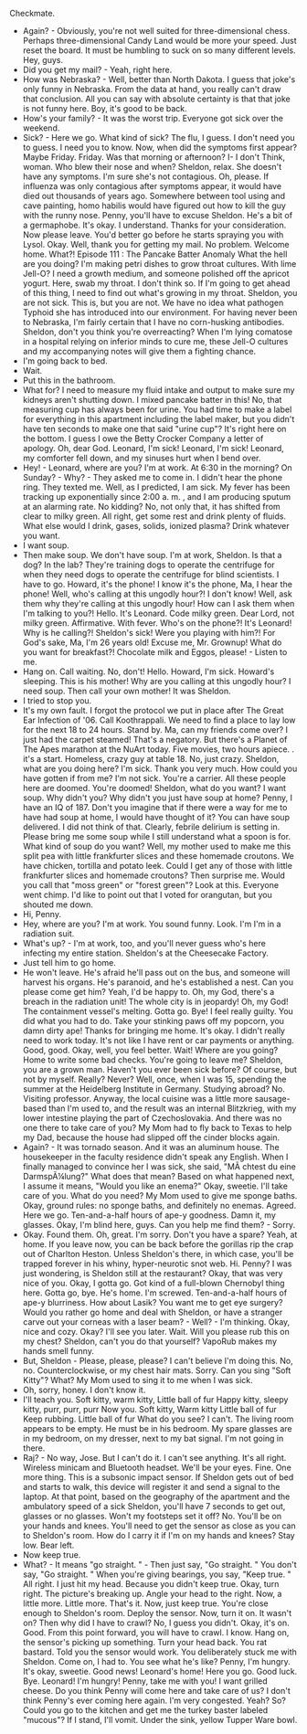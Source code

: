Checkmate.
- Again? - Obviously, you're not well suited for three-dimensional chess.
Perhaps three-dimensional Candy Land would be more your speed.
Just reset the board.
It must be humbling to suck on so many different levels.
Hey, guys.
- Did you get my mail? - Yeah, right here.
- How was Nebraska? - Well, better than North Dakota.
I guess that joke's only funny in Nebraska.
From the data at hand, you really can't draw that conclusion.
All you can say with absolute certainty is that that joke is not funny here.
Boy, it's good to be back.
- How's your family? - It was the worst trip.
Everyone got sick over the weekend.
- Sick? - Here we go.
What kind of sick? The flu, I guess.
I don't need you to guess.
I need you to know.
Now, when did the symptoms first appear? Maybe Friday.
Friday.
Was that morning or afternoon? I- I don't Think, woman.
Who blew their nose and when? Sheldon, relax.
She doesn't have any symptoms.
I'm sure she's not contagious.
Oh, please.
If influenza was only contagious after symptoms appear, it would have died out thousands of years ago.
Somewhere between tool using and cave painting, homo habilis would have figured out how to kill the guy with the runny nose.
Penny, you'll have to excuse Sheldon.
He's a bit of a germaphobe.
It's okay.
I understand.
Thanks for your consideration.
Now please leave.
You'd better go before he starts spraying you with Lysol.
Okay.
Well, thank you for getting my mail.
No problem.
Welcome home.
What?! Episode 111 : The Pancake Batter Anomaly What the hell are you doing? I'm making petri dishes to grow throat cultures.
With lime Jell-O? I need a growth medium, and someone polished off the apricot yogurt.
Here, swab my throat.
I don't think so.
If I'm going to get ahead of this thing, I need to find out what's growing in my throat.
Sheldon, you are not sick.
This is, but you are not.
We have no idea what pathogen Typhoid she has introduced into our environment.
For having never been to Nebraska, I'm fairly certain that I have no corn-husking antibodies.
Sheldon, don't you think you're overreacting? When I'm lying comatose in a hospital relying on inferior minds to cure me, these Jell-O cultures and my accompanying notes will give them a fighting chance.
- I'm going back to bed.
- Wait.
- Put this in the bathroom.
- What for? I need to measure my fluid intake and output to make sure my kidneys aren't shutting down.
I mixed pancake batter in this! No, that measuring cup has always been for urine.
You had time to make a label for everything in this apartment including the label maker, but you didn't have ten seconds to make one that said "urine cup"? It's right here on the bottom.
I guess I owe the Betty Crocker Company a letter of apology.
Oh, dear God.
Leonard, I'm sick! Leonard, I'm sick! Leonard, my comforter fell down, and my sinuses hurt when I bend over.
- Hey! - Leonard, where are you? I'm at work.
At 6:30 in the morning? On Sunday? - Why? - They asked me to come in.
I didn't hear the phone ring.
They texted me.
Well, as I predicted, I am sick.
My fever has been tracking up exponentially since 2:00 a.
m.
, and I am producing sputum at an alarming rate.
No kidding? No, not only that, it has shifted from clear to milky green.
All right, get some rest and drink plenty of fluids.
What else would I drink, gases, solids, ionized plasma? Drink whatever you want.
- I want soup.
- Then make soup.
We don't have soup.
I'm at work, Sheldon.
Is that a dog? In the lab? They're training dogs to operate the centrifuge for when they need dogs to operate the centrifuge for blind scientists.
I have to go.
Howard, it's the phone! I know it's the phone, Ma, I hear the phone! Well, who's calling at this ungodly hour?! I don't know! Well, ask them why they're calling at this ungodly hour! How can I ask them when I'm talking to you?! Hello.
It's Leonard.
Code milky green.
Dear Lord, not milky green.
Affirmative.
With fever.
Who's on the phone?! It's Leonard! Why is he calling?! Sheldon's sick! Were you playing with him?! For God's sake, Ma, I'm 26 years old! Excuse me, Mr.
Grownup! What do you want for breakfast?! Chocolate milk and Eggos, please! - Listen to me.
- Hang on.
Call waiting.
No, don't! Hello.
Howard, I'm sick.
Howard's sleeping.
This is his mother! Why are you calling at this ungodly hour? I need soup.
Then call your own mother! It was Sheldon.
- I tried to stop you.
- It's my own fault.
I forgot the protocol we put in place after The Great Ear Infection of '06.
Call Koothrappali.
We need to find a place to lay low for the next 18 to 24 hours.
Stand by.
Ma, can my friends come over? I just had the carpet steamed! That's a negatory.
But there's a Planet of The Apes marathon at the NuArt today.
Five movies, two hours apiece.
.
it's a start.
Homeless, crazy guy at table 18.
No, just crazy.
Sheldon, what are you doing here? I'm sick.
Thank you very much.
How could you have gotten if from me? I'm not sick.
You're a carrier.
All these people here are doomed.
You're doomed! Sheldon, what do you want? I want soup.
Why didn't you? Why didn't you just have soup at home? Penny, I have an IQ of 187.
Don't you imagine that if there were a way for me to have had soup at home, I would have thought of it? You can have soup delivered.
I did not think of that.
Clearly, febrile delirium is setting in.
Please bring me some soup while I still understand what a spoon is for.
What kind of soup do you want? Well, my mother used to make me this split pea with little frankfurter slices and these homemade croutons.
We have chicken, tortilla and potato leek.
Could I get any of those with little frankfurter slices and homemade croutons? Then surprise me.
Would you call that "moss green" or "forest green"? Look at this.
Everyone went chimp.
I'd like to point out that I voted for orangutan, but you shouted me down.
- Hi, Penny.
- Hey, where are you? I'm at work.
You sound funny.
Look.
I'm I'm in a radiation suit.
- What's up? - I'm at work, too, and you'll never guess who's here infecting my entire station.
Sheldon's at the Cheesecake Factory.
- Just tell him to go home.
- He won't leave.
He's afraid he'll pass out on the bus, and someone will harvest his organs.
He's paranoid, and he's established a nest.
Can you please come get him? Yeah, I'd be happy to.
Oh, my God, there's a breach in the radiation unit! The whole city is in jeopardy! Oh, my God! The containment vessel's melting.
Gotta go.
Bye! I feel really guilty.
You did what you had to do.
Take your stinking paws off my popcorn, you damn dirty ape! Thanks for bringing me home.
It's okay.
I didn't really need to work today.
It's not like I have rent or car payments or anything.
Good, good.
Okay, well, you feel better.
Wait! Where are you going? Home to write some bad checks.
You're going to leave me? Sheldon, you are a grown man.
Haven't you ever been sick before? Of course, but not by myself.
Really? Never? Well, once, when I was 15, spending the summer at the Heidelberg Institute in Germany.
Studying abroad? No.
Visiting professor.
Anyway, the local cuisine was a little more sausage-based than I'm used to, and the result was an internal Blitzkrieg, with my lower intestine playing the part of Czechoslovakia.
And there was no one there to take care of you? My Mom had to fly back to Texas to help my Dad, because the house had slipped off the cinder blocks again.
- Again? - It was tornado season.
And it was an aluminum house.
The housekeeper in the faculty residence didn't speak any English.
When I finally managed to convince her I was sick, she said, "MÃ chtest du eine DarmspÃ¼lung?" What does that mean? Based on what happened next, I assume it means, "Would you like an enema?" Okay, sweetie.
I'll take care of you.
What do you need? My Mom used to give me sponge baths.
Okay, ground rules: no sponge baths, and definitely no enemas.
Agreed.
Here we go.
Ten-and-a-half hours of ape-y goodness.
Damn it, my glasses.
Okay, I'm blind here, guys.
Can you help me find them? - Sorry.
- Okay.
Found them.
Oh, great.
I'm sorry.
Don't you have a spare? Yeah, at home.
If you leave now, you can be back before the gorillas rip the crap out of Charlton Heston.
Unless Sheldon's there, in which case, you'll be trapped forever in his whiny, hyper-neurotic snot web.
Hi.
Penny? I was just wondering, is Sheldon still at the restaurant? Okay, that was very nice of you.
Okay, I gotta go.
Got kind of a full-blown Chernobyl thing here.
Gotta go, bye.
He's home.
I'm screwed.
Ten-and-a-half hours of ape-y blurriness.
How about Lasik? You want me to get eye surgery? Would you rather go home and deal with Sheldon, or have a stranger carve out your corneas with a laser beam? - Well? - I'm thinking.
Okay, nice and cozy.
Okay? I'll see you later.
Wait.
Will you please rub this on my chest? Sheldon, can't you do that yourself? VapoRub makes my hands smell funny.
- But, Sheldon - Please, please, please? I can't believe I'm doing this.
No, no.
Counterclockwise, or my chest hair mats.
Sorry.
Can you sing "Soft Kitty"? What? My Mom used to sing it to me when I was sick.
- Oh, sorry, honey.
I don't know it.
- I'll teach you.
Soft kitty, warm kitty, Little ball of fur Happy kitty, sleepy kitty, purr, purr, purr Now you.
Soft kitty, Warm kitty Little ball of fur Keep rubbing.
Little ball of fur What do you see? I can't.
The living room appears to be empty.
He must be in his bedroom.
My spare glasses are in my bedroom, on my dresser, next to my bat signal.
I'm not going in there.
- Raj? - No way, Jose.
But I can't do it.
I can't see anything.
It's all right.
Wireless minicam and Bluetooth headset.
We'll be your eyes.
Fine.
One more thing.
This is a subsonic impact sensor.
If Sheldon gets out of bed and starts to walk, this device will register it and send a signal to the laptop.
At that point, based on the geography of the apartment and the ambulatory speed of a sick Sheldon, you'll have 7 seconds to get out, glasses or no glasses.
Won't my footsteps set it off? No.
You'll be on your hands and knees.
You'll need to get the sensor as close as you can to Sheldon's room.
How do I carry it if I'm on my hands and knees? Stay low.
Bear left.
- Now keep true.
- What? - It means "go straight.
" - Then just say, "Go straight.
" You don't say, "Go straight.
" When you're giving bearings, you say, "Keep true.
" All right.
I just hit my head.
Because you didn't keep true.
Okay, turn right.
The picture's breaking up.
Angle your head to the right.
Now, a little more.
Little more.
That's it.
Now, just keep true.
You're close enough to Sheldon's room.
Deploy the sensor.
Now, turn it on.
It wasn't on? Then why did I have to crawl? No, I guess you didn't.
Okay, it's on.
Good.
From this point forward, you will have to crawl.
I know.
Hang on, the sensor's picking up something.
Turn your head back.
You rat bastard.
Told you the sensor would work.
You deliberately stuck me with Sheldon.
Come on, I had to.
You see what he's like? Penny, I'm hungry.
It's okay, sweetie.
Good news! Leonard's home! Here you go.
Good luck.
Bye.
Leonard! I'm hungry! Penny, take me with you! I want grilled cheese.
Do you think Penny will come here and take care of us? I don't think Penny's ever coming here again.
I'm very congested.
Yeah? So? Could you go to the kitchen and get me the turkey baster labeled "mucous"? If I stand, I'll vomit.
Under the sink, yellow Tupper Ware bowl.